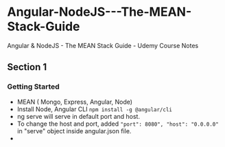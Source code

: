 # Angular-NodeJS---The-MEAN-Stack-Guide
Angular &amp; NodeJS - The MEAN Stack Guide - Udemy Course Notes

## Section 1
### Getting Started
- MEAN ( Mongo, Express, Angular, Node)
- Install Node, Angular CLI `npm install -g @angular/cli`
- ng serve will serve in default port and host.
- To change the host and port, added `"port": 8080", "host": "0.0.0.0"` in "serve" object inside angular.json file.
- 
<!--stackedit_data:
eyJoaXN0b3J5IjpbLTY2Mzc5NDEyMSwxMTQ5NzE0NDc3LC0xNj
k4MzgzMzI5XX0=
-->